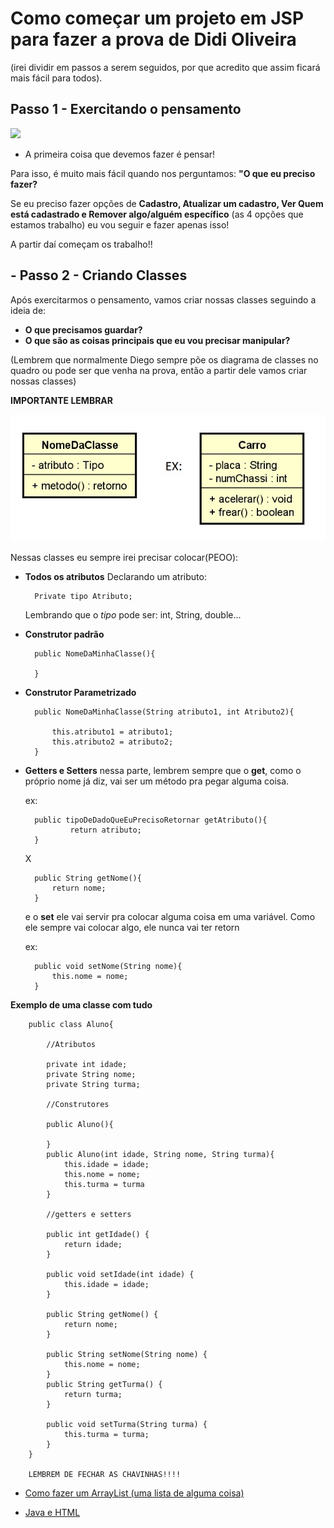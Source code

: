 # Como começar um projeto em JSP para fazer a prova de Didi Oliveira

(irei dividir em passos a serem seguidos, por que acredito que assim ficará mais fácil para todos).

## Passo 1 - Exercitando o pensamento

![](https://dataismo.com.br/wp-content/uploads/2022/02/nazareconfusamatematica.gif)

* A primeira coisa que devemos fazer é pensar!

Para isso, é muito mais fácil quando nos perguntamos:
**"O que eu preciso fazer?**

Se eu preciso fazer opções de **Cadastro, Atualizar um cadastro, Ver Quem está cadastrado e Remover algo/alguém específico** (as 4 opções que estamos trabalho) eu vou seguir e fazer apenas isso!

A partir daí começam os trabalho!!

## - Passo 2 - Criando Classes

Após exercitarmos o pensamento, vamos criar nossas classes seguindo a ideia de:
  - **O que precisamos guardar?**
  - **O que são as coisas principais que eu vou precisar manipular?**

  (Lembrem que normalmente Diego sempre põe os diagrama de classes no quadro ou pode ser que venha na prova, então a partir dele vamos criar nossas classes)

**IMPORTANTE LEMBRAR**

![](../notacao-de-diagrama-de-classe-3.jpg)

Nessas classes eu sempre irei precisar colocar(PEOO):

* **Todos os atributos**
    Declarando um atributo:

        Private tipo Atributo;

    Lembrando que o *tipo* pode ser: int, String, double...

* **Construtor padrão**

        public NomeDaMinhaClasse(){

        }

* **Construtor Parametrizado** 

        public NomeDaMinhaClasse(String atributo1, int Atributo2){

            this.atributo1 = atributo1;
            this.atributo2 = atributo2;
        }

* **Getters e Setters**
    nessa parte, lembrem sempre que o **get**, como o próprio nome já diz, vai ser um método pra pegar alguma coisa.

    ex:

        public tipoDeDadoQueEuPrecisoRetornar getAtributo(){
                return atributo;
        }
     X

        public String getNome(){
            return nome;
        }

    e o **set** ele vai servir pra colocar alguma coisa em uma variável. Como ele sempre vai colocar algo, ele nunca vai ter retorn

    ex: 

        public void setNome(String nome){
            this.nome = nome;
        }


**Exemplo de uma classe com tudo** 

        public class Aluno{

            //Atributos 

            private int idade;
            private String nome;
            private String turma;

            //Construtores

            public Aluno(){

            }
            public Aluno(int idade, String nome, String turma){
                this.idade = idade;
                this.nome = nome;
                this.turma = turma
            }

            //getters e setters

            public int getIdade() {
                return idade;
            }

            public void setIdade(int idade) {
                this.idade = idade;
            }

            public String getNome() {
                return nome;
            }

            public String setNome(String nome) {
                this.nome = nome;
            }
            public String getTurma() {
                return turma;
            }

            public void setTurma(String turma) {
                this.turma = turma;
            }
        }

        LEMBREM DE FECHAR AS CHAVINHAS!!!!

- [Como fazer um ArrayList (uma lista de alguma coisa)](../assuntos/listas.md)

- [Java e HTML](../htmlejava.md)